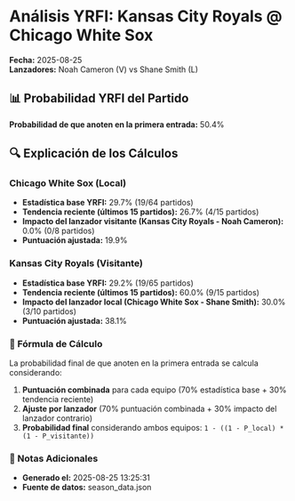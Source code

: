 # Análisis YRFI: Kansas City Royals @ Chicago White Sox

**Fecha:** 2025-08-25  
**Lanzadores:** Noah Cameron (V) vs Shane Smith (L)

## 📊 Probabilidad YRFI del Partido

**Probabilidad de que anoten en la primera entrada:** 50.4%

## 🔍 Explicación de los Cálculos

### Chicago White Sox (Local)
- **Estadística base YRFI:** 29.7% (19/64 partidos)
- **Tendencia reciente (últimos 15 partidos):** 26.7% (4/15 partidos)
- **Impacto del lanzador visitante (Kansas City Royals - Noah Cameron):** 0.0% (0/8 partidos)
- **Puntuación ajustada:** 19.9%

### Kansas City Royals (Visitante)
- **Estadística base YRFI:** 29.2% (19/65 partidos)
- **Tendencia reciente (últimos 15 partidos):** 60.0% (9/15 partidos)
- **Impacto del lanzador local (Chicago White Sox - Shane Smith):** 30.0% (3/10 partidos)
- **Puntuación ajustada:** 38.1%

### 📝 Fórmula de Cálculo

La probabilidad final de que anoten en la primera entrada se calcula considerando:
1. **Puntuación combinada** para cada equipo (70% estadística base + 30% tendencia reciente)
2. **Ajuste por lanzador** (70% puntuación combinada + 30% impacto del lanzador contrario)
3. **Probabilidad final** considerando ambos equipos: `1 - ((1 - P_local) * (1 - P_visitante))`

### 📌 Notas Adicionales

- **Generado el:** 2025-08-25 13:25:31
- **Fuente de datos:** season_data.json
